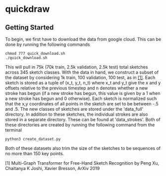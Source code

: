 # quickdraw

## Getting Started
To begin, we first have to download the data from google cloud. This can be done by running the following commands

```
chmod 777 quick_download.sh
./quick_download.sh
```
This will pull in 75k (70k train, 2.5k validation, 2.5k test) total sketches across 345 sketch classes. With the data in hand, we construct a subset of the dataset by considering 1k train, 100 validation, 100 test, as in [[1]](#1). Each sketch is stored as a tuple of (x_t, y_t, n_t) where x_t and y_t give the x and y offsets relative to the previous timestep and n denotes whether a new stroke has begun (if a new stroke has begun, this value is given by a 1 when a new stroke has begun and 0 otherwise). Each sketch is normalized such that the x,y coordinates of all points in the sketch are set to be between -.5 and .5. The new classes of sketches are stored under the 'data_full' directory. In addition to these sketches, the individual strokes are also stored in a separate directory. These can be found at 'data_strokes'. Both of these directories are created by running the following command from the terminal

```
python3 create_dataset.py
```

Both of these datasets also trim the size of the sketches to be sequences of no more than 150 key points.


<a id="1">[1]</a> 
Multi-Graph Transformer for Free-Hand Sketch Recognition by Peng Xu, Chaitanya K Joshi, Xavier Bresson, ArXiv 2019
